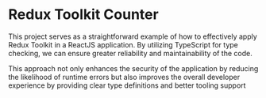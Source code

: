 <h1>Redux Toolkit Counter</h1> 

<p>This project serves as a straightforward example of how to effectively apply Redux Toolkit in a ReactJS application. By utilizing TypeScript for type checking, we can ensure greater reliability and maintainability of the code.</p>
<p>This approach not only enhances the security of the application by reducing the likelihood of runtime errors but also improves the overall developer experience by providing clear type definitions and better tooling support</p>
